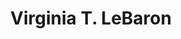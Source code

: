 ---
title: "Virginia T. LeBaron"
collection: teaching
type: "Associate Professor"
venue: "University of Virginia, School of Nursing"
---